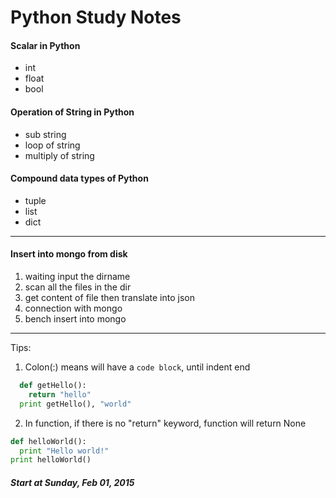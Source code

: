 # Python Study Notes

#### Scalar in Python
- int
- float
- bool

#### Operation of String in Python
- sub string
- loop of string
- multiply of string

#### Compound data types of Python
- tuple
- list
- dict

---

#### Insert into mongo from disk

1. waiting input the dirname
2. scan all the files in the dir
3. get content of file then translate into json
4. connection with mongo
5. bench insert into mongo

---

Tips:
1. Colon(:) means will have a `code block`, until indent end
  ```python
    def getHello():
      return "hello"
    print getHello(), "world"
  ```
2. In function, if there is no "return" keyword, function will return None
  
  ```python
  def helloWorld():
    print "Hello world!"
  print helloWorld()
  ```



##### Start at Sunday, Feb 01, 2015
